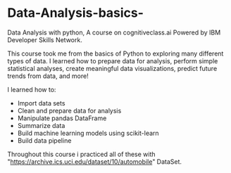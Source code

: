# Data-Analysis-basics-
Data Analysis with python, A course on cognitiveclass.ai  Powered by IBM Developer Skills Network.

This course took me from the basics of Python to exploring many different types of data. I learned how to prepare data for analysis, perform simple statistical analyses, create meaningful data visualizations, predict future trends from data, and more!

I learned how to:
- Import data sets
- Clean and prepare data for analysis
- Manipulate pandas DataFrame
- Summarize data
- Build machine learning models using scikit-learn
- Build data pipeline

Throughout this course i practiced all of these with "https://archive.ics.uci.edu/dataset/10/automobile" DataSet.
